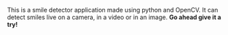 This is a smile detector application made using python and OpenCV. It can detect smiles live on a camera, in a video or in an image. 
**Go ahead give it a try!**
